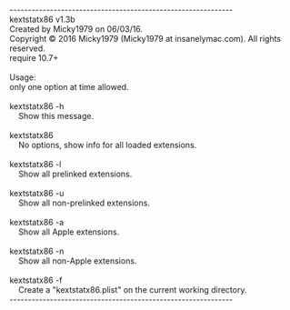 <html>
<head>
<meta content="text/html; charset=ISO-8859-1"
http-equiv="content-type">
<title></title>
</head>
<body>
-------------------------------------------------------------<br>
kextstatx86 v1.3b<br>
Created by Micky1979 on 06/03/16.<br>
Copyright © 2016 Micky1979 (Micky1979 at insanelymac.com). All rights
reserved.<br>
require 10.7+<br>
<br>
Usage:<br>
only one option at time allowed.<br>
<br>
kextstatx86 -h<br>
&nbsp;&nbsp;&nbsp; Show this message.<br>
<br>
kextstatx86<br>
&nbsp;&nbsp;&nbsp; No options, show info for all loaded extensions.<br>
<br>
kextstatx86 -l<br>
&nbsp;&nbsp;&nbsp; Show all prelinked extensions.<br>
<br>
kextstatx86 -u<br>
&nbsp;&nbsp;&nbsp; Show all non-prelinked extensions.<br>
<br>
kextstatx86 -a<br>
&nbsp;&nbsp;&nbsp; Show all Apple extensions.<br>
<br>
kextstatx86 -n<br>
&nbsp;&nbsp;&nbsp; Show all non-Apple extensions.<br>
<br>
kextstatx86 -f<br>
&nbsp;&nbsp;&nbsp; Create a "kextstatx86.plist" on the current working
directory.<br>
-------------------------------------------------------------<br>
</body>
</html>
